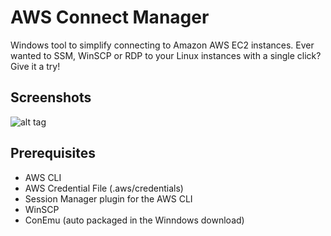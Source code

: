 # AWS Connect Manager

Windows tool to simplify connecting to Amazon AWS EC2 instances. Ever wanted to SSM, WinSCP or RDP to your Linux instances with a single click? Give it a try!

## Screenshots
![alt tag](https://i.imgur.com/HIsf3Qr.png)

## Prerequisites
- AWS CLI
- AWS Credential File (.aws/credentials)
- Session Manager plugin for the AWS CLI
- WinSCP
- ConEmu (auto packaged in the Winndows download)
